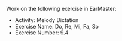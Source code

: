 Work on the following exercise in EarMaster:
- Activity: Melody Dictation
- Exercise Name: Do, Re, Mi, Fa, So
- Exercise Number: 9.4
